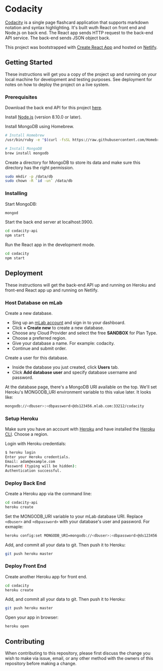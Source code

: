 # Codacity

[Codacity](https://codacity.netlify.com) is a single page flashcard application that supports markdown notation and syntax highlighting. It's built wuth React on front
end and Node.js on back end. The React app sends HTTP request to the back-end API
service. The back-end sends JSON object back.

This project was bootstrapped with [Create React App](https://github.com/facebook/create-react-app) and hosted on [Netlify](https://www.netlify.com/).

## Getting Started

These instructions will get you a copy of the project up and running on your local
machine for development and testing purposes. See deployment for notes on how to
deploy the project on a live system.

### Prerequisites

Download the back end API for this project [here](https://github.com/ChloeLiang/codacity-api).

Install [Node.js](https://nodejs.org/en/) (version 8.10.0 or later).

Install MongoDB using Homebrew.

```bash
# Install Homebrew
/usr/bin/ruby -e "$(curl -fsSL https://raw.githubusercontent.com/Homebrew/install/master/install)"

# Install MongoDB
brew install mongodb
```

Create a directory for MongoDB to store its data and make sure this directory has the right permission.

```bash
sudo mkdir -p /data/db
sudo chown -R `id -un` /data/db
```

### Installing

Start MongoDB:

```bash
mongod
```

Start the back end server at localhost:3900.

```bash
cd codacity-api
npm start
```

Run the React app in the development mode.

```bash
cd codacity
npm start
```

## Deployment

These instructions will get the back-end API up and running on Heroku and front-end
React app up and running on Netlify.

### Host Database on mLab

Create a new database.

- Sing up an [mLab account](https://mlab.com/) and sign in to your dashboard.
- Click **+ Create new** to create a new database.
- Choose any Cloud Provider and select the free **SANDBOX** for Plan Type.
- Choose a preferred region.
- Give your database a name. For example: codacity.
- Continue and submit order.

Create a user for this database.

- Inside the database you just created, click **Users** tab.
- Click **Add database user** and specify database username and password.

At the database page, there's a MongoDB URI available on the top. We'll set Heroku's
MONGODB_URI environment variable to this value later. It looks like:

```bash
mongodb://<dbuser>:<dbpassword>@ds123456.mlab.com:33212/codacity
```

### Setup Heroku

Make sure you have an account with [Heroku](https://www.heroku.com/) and have installed
the [Heroku CLI](https://devcenter.heroku.com/articles/heroku-cli). Choose a region.

Login with Heroku credentials:

```bash
$ heroku login
Enter your Heroku credentials.
Email: adam@example.com
Password (typing will be hidden):
Authentication successful.
```

### Deploy Back End

Create a Heroku app via the command line:

```bash
cd codacity-api
heroku create
```

Set the MONGODB_URI variable to your mLab database URI. Replace `<dbuser>` and
`<dbpassword>` with your database's user and password. For exmaple:

```bash
heroku config:set MONGODB_URI=mongodb://<dbuser>:<dbpassword>@ds123456.mlab.com:33212/codacity
```

Add, and commit all your data to git. Then push it to Heroku:

```bash
git push heroku master
```

### Deploy Front End

Create another Heroku app for front end.

```bash
cd codacity
heroku create
```

Add, and commit all your data to git. Then push it to Heroku:

```bash
git push heroku master
```

Open your app in browser:

```bash
heroku open
```

## Contributing

When contributing to this repository, please first discuss the change you wish to
make via issue, email, or any other method with the owners of this repository
before making a change.
